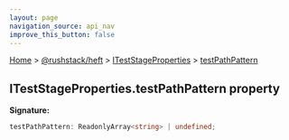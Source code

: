 ```yaml
---
layout: page
navigation_source: api_nav
improve_this_button: false
---
```



[Home](./index.md) &gt; [@rushstack/heft](./heft.md) &gt; [ITestStageProperties](./heft.iteststageproperties.md) &gt; [testPathPattern](./heft.iteststageproperties.testpathpattern.md)

## ITestStageProperties.testPathPattern property

<b>Signature:</b>

```typescript
testPathPattern: ReadonlyArray<string> | undefined;
```
